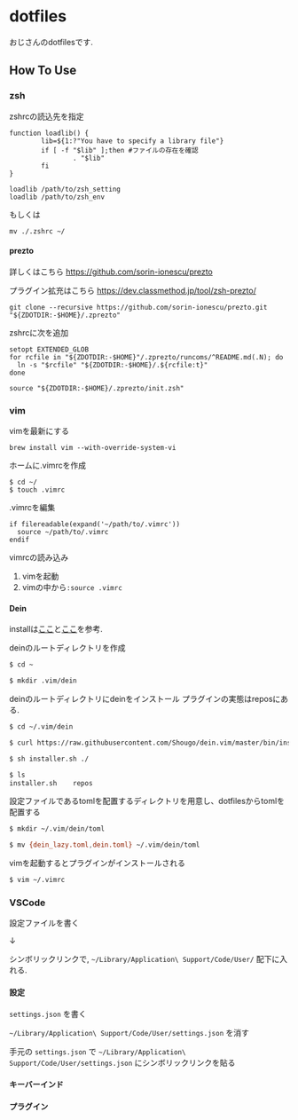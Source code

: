 dotfiles
====

おじさんのdotfilesです.

## How To Use
### zsh
zshrcの読込先を指定
```
function loadlib() {
        lib=${1:?"You have to specify a library file"}
        if [ -f "$lib" ];then #ファイルの存在を確認
                . "$lib"
        fi
}

loadlib /path/to/zsh_setting
loadlib /path/to/zsh_env
```

もしくは
```
mv ./.zshrc ~/
```

#### prezto
詳しくはこちら
https://github.com/sorin-ionescu/prezto

プラグイン拡充はこちら
https://dev.classmethod.jp/tool/zsh-prezto/

```
git clone --recursive https://github.com/sorin-ionescu/prezto.git "${ZDOTDIR:-$HOME}/.zprezto"
```

zshrcに次を追加
```
setopt EXTENDED_GLOB
for rcfile in "${ZDOTDIR:-$HOME}"/.zprezto/runcoms/^README.md(.N); do
  ln -s "$rcfile" "${ZDOTDIR:-$HOME}/.${rcfile:t}"
done
```

```
source "${ZDOTDIR:-$HOME}/.zprezto/init.zsh"
```

### vim
vimを最新にする
```
brew install vim --with-override-system-vi
```

ホームに.vimrcを作成
```
$ cd ~/
$ touch .vimrc
```

.vimrcを編集
```
if filereadable(expand('~/path/to/.vimrc'))
  source ~/path/to/.vimrc
endif
```

vimrcの読み込み
1. vimを起動
2. vimの中から`:source .vimrc`

#### Dein
installは[ここ](https://qiita.com/sugamondo/items/fcaf210ca86d65bcaca8)と[ここ](https://qiita.com/delphinus/items/00ff2c0ba972c6e41542)を参考.

deinのルートディレクトリを作成
```zsh
$ cd ~

$ mkdir .vim/dein
```

deinのルートディレクトリにdeinをインストール
プラグインの実態はreposにある. 
```zsh
$ cd ~/.vim/dein

$ curl https://raw.githubusercontent.com/Shougo/dein.vim/master/bin/installer.sh > installer.sh

$ sh installer.sh ./

$ ls
installer.sh	repos
```

設定ファイルであるtomlを配置するディレクトリを用意し、dotfilesからtomlを配置する
```zsh
$ mkdir ~/.vim/dein/toml

$ mv {dein_lazy.toml,dein.toml} ~/.vim/dein/toml
```

vimを起動するとプラグインがインストールされる
```zsh
$ vim ~/.vimrc
```

### VSCode
設定ファイルを書く

↓

シンボリックリンクで, `~/Library/Application\ Support/Code/User/` 配下に入れる. 

#### 設定
`settings.json` を書く

`~/Library/Application\ Support/Code/User/settings.json` を消す

手元の `settings.json` で `~/Library/Application\ Support/Code/User/settings.json` にシンボリックリンクを貼る

#### キーバーインド

#### プラグイン